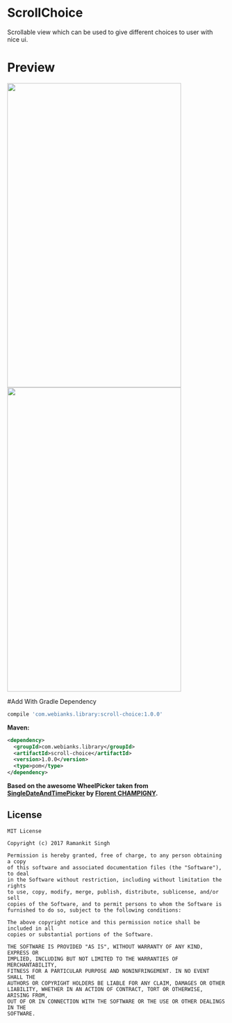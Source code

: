 # ScrollChoice
Scrollable view which can be used to give different choices to user with nice ui.

# Preview
<img src="https://github.com/webianks/ScrollChoice/blob/master/screens/screen_one.png" align="left" height="700" width="400" >
<img src="https://github.com/webianks/ScrollChoice/blob/master/screens/screen_two.png" height="700" width="400" >

#Add With Gradle Dependency
```groovy
compile 'com.webianks.library:scroll-choice:1.0.0'
```
**Maven:**
```xml
<dependency>
  <groupId>com.webianks.library</groupId>
  <artifactId>scroll-choice</artifactId>
  <version>1.0.0</version>
  <type>pom</type>
</dependency>
```

**Based on the awesome WheelPicker taken from <a href="https://github.com/florent37/SingleDateAndTimePicker" target="_blank" >SingleDateAndTimePicker</a> by <a href="https://github.com/florent37" target="_blank">Florent CHAMPIGNY</a>.**

## License

```
MIT License

Copyright (c) 2017 Ramankit Singh

Permission is hereby granted, free of charge, to any person obtaining a copy
of this software and associated documentation files (the "Software"), to deal
in the Software without restriction, including without limitation the rights
to use, copy, modify, merge, publish, distribute, sublicense, and/or sell
copies of the Software, and to permit persons to whom the Software is
furnished to do so, subject to the following conditions:

The above copyright notice and this permission notice shall be included in all
copies or substantial portions of the Software.

THE SOFTWARE IS PROVIDED "AS IS", WITHOUT WARRANTY OF ANY KIND, EXPRESS OR
IMPLIED, INCLUDING BUT NOT LIMITED TO THE WARRANTIES OF MERCHANTABILITY,
FITNESS FOR A PARTICULAR PURPOSE AND NONINFRINGEMENT. IN NO EVENT SHALL THE
AUTHORS OR COPYRIGHT HOLDERS BE LIABLE FOR ANY CLAIM, DAMAGES OR OTHER
LIABILITY, WHETHER IN AN ACTION OF CONTRACT, TORT OR OTHERWISE, ARISING FROM,
OUT OF OR IN CONNECTION WITH THE SOFTWARE OR THE USE OR OTHER DEALINGS IN THE
SOFTWARE.
```
